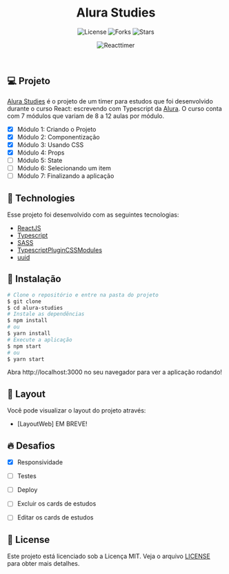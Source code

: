 <h1 align="center">
  Alura Studies
</h1>

<p align="center">
  <img src="https://img.shields.io/badge/license-MIT-%23835afd" alt="License">
  <img src="https://img.shields.io/badge/forks-MIT-%23835afd" alt="Forks">
  <img src="https://img.shields.io/badge/stars-MIT-%23835afd" alt="Stars">
</p>

<p align="center">
  <img src="https://user-images.githubusercontent.com/43352880/170829114-87da5aaa-3a4f-433a-8973-f44fe8d964df.PNG" alt="Reacttimer">
</p>

<br>

## 💻 Projeto

[Alura Studies](#) é o projeto de um timer para estudos que foi desenvolvido durante o curso React: escrevendo com Typescript da [Alura](https://alura.com.br/). O curso conta com 7 módulos que variam de 8 a 12 aulas por módulo.

 - [x] Módulo 1: Criando o Projeto
 - [x] Módulo 2: Componentização
 - [x] Módulo 3: Usando CSS
 - [x] Módulo 4: Props
 - [ ] Módulo 5: State
 - [ ] Módulo 6: Selecionando um item
 - [ ] Módulo 7: Finalizando a aplicação

## 🧪 Technologies

Esse projeto foi desenvolvido com as seguintes tecnologias:

 - [ReactJS](https://reactjs.org)
 - [Typescript](https://www.typescriptlang.org/)
 - [SASS](https://www.npmjs.com/package/sass)
 - [TypescriptPluginCSSModules](https://www.npmjs.com/package/typescript-plugin-css-modules)
 - [uuid](https://www.npmjs.com/package/uuid)


## 🚀 Instalação

```bash
# Clone o repositório e entre na pasta do projeto
$ git clone
$ cd alura-studies
# Instale as dependências
$ npm install
# ou
$ yarn install
# Execute a aplicação
$ npm start
# ou
$ yarn start
```

Abra http://localhost:3000 no seu navegador para ver a aplicação rodando!

## 🔖 Layout

Você pode visualizar o layout do projeto através:

 - [LayoutWeb] EM BREVE! 

## 🔥 Desafios
 - [x] Responsividade
 - [ ] Testes
 - [ ] Deploy
 - [ ] Excluir os cards de estudos
 - [ ] Editar os cards de estudos


## 📝 License

Este projeto está licenciado sob a Licença MIT. Veja o arquivo [LICENSE](LICENSE) para obter mais detalhes.
